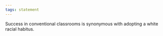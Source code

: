```yaml
---
tags: statement
---
```

Success in conventional classrooms is synonymous with adopting a white racial habitus.